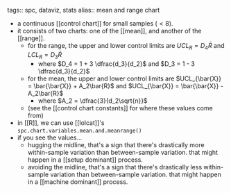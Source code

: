 tags:: spc, dataviz, stats
alias:: mean and range chart

- a continuous [[control chart]] for small samples ($<8$).
- it consists of two charts: one of the [[mean]], and another of the [[range]].
	- for the range, the upper and lower control limits are $UCL_R = D_4\bar{R}$ and $LCL_R = D_3\bar{R}$
		- where $D_4 = 1 + 3 \dfrac{d_3}{d_2}$ and $D_3 = 1 - 3 \dfrac{d_3}{d_2}$
	- for the mean, the upper and lower control limits are $UCL_{\bar{X}} = \bar{\bar{X}} + A_2\bar{R}$ and $UCL_{\bar{X}} = \bar{\bar{X}} - A_2\bar{R}$
		- where $A_2 = \dfrac{3}{d_2\sqrt{n}}$
	- (see the [[control chart constants]] for where these values come from)
- in [[R]], we can use [[lolcat]]'s `spc.chart.variables.mean.and.meanrange()`
- if you see the values...
	- hugging the midline, that's a sign that there's drastically more within-sample variation than between-sample variation. that might happen in a [[setup dominant]] process.
	- avoiding the midline, that's a sign that there's drastically less within-sample variation than between-sample variation. that might happen in a [[machine dominant]] process.
